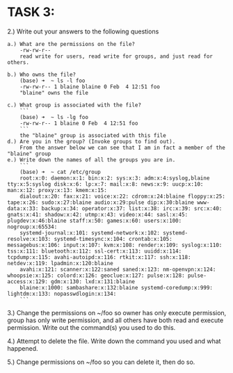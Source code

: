 # TASK 3:
2.) Write out your answers to the following questions

    a.) What are the permissions on the file?
        -rw-rw-r--
        read write for users, read write for groups, and just read for others.

    b.) Who owns the file?
        (base) ➜  ~ ls -l foo
        -rw-rw-r-- 1 blaine blaine 0 Feb  4 12:51 foo 
        "blaine" owns the file

    c.) What group is associated with the file?
        ```
        (base) ➜  ~ ls -lg foo
        -rw-rw-r-- 1 blaine 0 Feb  4 12:51 foo
        ```
        the "blaine" group is associated with this file
    d.) Are you in the group? (Invoke groups to find out).
        From the answer below we can see that I am in fact a member of the "blaine" group
    e.) Write down the names of all the groups you are in.
        ```
        (base) ➜  ~ cat /etc/group
        root:x:0: daemon:x:1: bin:x:2: sys:x:3: adm:x:4:syslog,blaine tty:x:5:syslog disk:x:6: lp:x:7: mail:x:8: news:x:9: uucp:x:10: man:x:12: proxy:x:13: kmem:x:15:
        dialout:x:20: fax:x:21: voice:x:22: cdrom:x:24:blaine floppy:x:25: tape:x:26: sudo:x:27:blaine audio:x:29:pulse dip:x:30:blaine www-data:x:33: backup:x:34: operator:x:37: list:x:38: irc:x:39: src:x:40: gnats:x:41: shadow:x:42: utmp:x:43: video:x:44: sasl:x:45: plugdev:x:46:blaine staff:x:50: games:x:60: users:x:100: nogroup:x:65534:
        systemd-journal:x:101: systemd-network:x:102: systemd-resolve:x:103: systemd-timesync:x:104: crontab:x:105: messagebus:x:106: input:x:107: kvm:x:108: render:x:109: syslog:x:110: tss:x:111: bluetooth:x:112: ssl-cert:x:113: uuidd:x:114: tcpdump:x:115: avahi-autoipd:x:116: rtkit:x:117: ssh:x:118: netdev:x:119: lpadmin:x:120:blaine
        avahi:x:121: scanner:x:122:saned saned:x:123: nm-openvpn:x:124: whoopsie:x:125: colord:x:126: geoclue:x:127: pulse:x:128: pulse-access:x:129: gdm:x:130: lxd:x:131:blaine
        blaine:x:1000: sambashare:x:132:blaine systemd-coredump:x:999: lightdm:x:133: nopasswdlogin:x:134:
        ```
3.) Change the permissions on ~/foo so owner has only execute permission, group has only write permission,
and all others have both read and execute permission. Write out the command(s) you used to do this.

4.) Attempt to delete the file. Write down the command you used and what happened.

5.) Change permissions on ~/foo so you can delete it, then do so. 